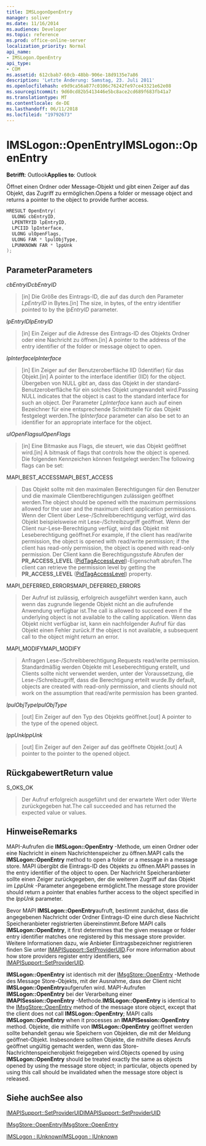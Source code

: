 ```yaml
---
title: IMSLogonOpenEntry
manager: soliver
ms.date: 11/16/2014
ms.audience: Developer
ms.topic: reference
ms.prod: office-online-server
localization_priority: Normal
api_name:
- IMSLogon.OpenEntry
api_type:
- COM
ms.assetid: 612cbab7-60cb-48bb-906e-18d9135e7a86
description: 'Letzte Änderung: Samstag, 23. Juli 2011'
ms.openlocfilehash: e9d9ca56a877c0106c76242fe97ce43321e62e08
ms.sourcegitcommit: 9d60cd82b5413446e5bc8ace2cd689f683fb41a7
ms.translationtype: MT
ms.contentlocale: de-DE
ms.lasthandoff: 06/11/2018
ms.locfileid: "19792673"
---
```

# <a name="imslogonopenentry"></a><span data-ttu-id="10f2e-103">IMSLogon::OpenEntry</span><span class="sxs-lookup"><span data-stu-id="10f2e-103">IMSLogon::OpenEntry</span></span>

  
  
<span data-ttu-id="10f2e-104">**Betrifft**: Outlook</span><span class="sxs-lookup"><span data-stu-id="10f2e-104">**Applies to**: Outlook</span></span> 
  
<span data-ttu-id="10f2e-105">Öffnet einen Ordner oder Message-Objekt und gibt einen Zeiger auf das Objekt, das Zugriff zu ermöglichen.</span><span class="sxs-lookup"><span data-stu-id="10f2e-105">Opens a folder or message object and returns a pointer to the object to provide further access.</span></span> 
  
```cpp
HRESULT OpenEntry(
  ULONG cbEntryID,
  LPENTRYID lpEntryID,
  LPCIID lpInterface,
  ULONG ulOpenFlags,
  ULONG FAR * lpulObjType,
  LPUNKNOWN FAR * lppUnk
);
```

## <a name="parameters"></a><span data-ttu-id="10f2e-106">Parameter</span><span class="sxs-lookup"><span data-stu-id="10f2e-106">Parameters</span></span>

 <span data-ttu-id="10f2e-107">_cbEntryID_</span><span class="sxs-lookup"><span data-stu-id="10f2e-107">_cbEntryID_</span></span>
  
> <span data-ttu-id="10f2e-108">[in] Die Größe des Eintrags-ID, die auf das durch den Parameter _LpEntryID_ in Bytes.</span><span class="sxs-lookup"><span data-stu-id="10f2e-108">[in] The size, in bytes, of the entry identifier pointed to by the  _lpEntryID_ parameter.</span></span> 
    
 <span data-ttu-id="10f2e-109">_lpEntryID_</span><span class="sxs-lookup"><span data-stu-id="10f2e-109">_lpEntryID_</span></span>
  
> <span data-ttu-id="10f2e-110">[in] Ein Zeiger auf die Adresse des Eintrags-ID des Objekts Ordner oder eine Nachricht zu öffnen.</span><span class="sxs-lookup"><span data-stu-id="10f2e-110">[in] A pointer to the address of the entry identifier of the folder or message object to open.</span></span> 
    
 <span data-ttu-id="10f2e-111">_lpInterface_</span><span class="sxs-lookup"><span data-stu-id="10f2e-111">_lpInterface_</span></span>
  
> <span data-ttu-id="10f2e-112">[in] Ein Zeiger auf der Benutzeroberfläche IID (Identifier) für das Objekt.</span><span class="sxs-lookup"><span data-stu-id="10f2e-112">[in] A pointer to the interface identifier (IID) for the object.</span></span> <span data-ttu-id="10f2e-113">Übergeben von NULL gibt an, dass das Objekt in der standard-Benutzeroberfläche für ein solches Objekt umgewandelt wird.</span><span class="sxs-lookup"><span data-stu-id="10f2e-113">Passing NULL indicates that the object is cast to the standard interface for such an object.</span></span> <span data-ttu-id="10f2e-114">Der Parameter _LpInterface_ kann auch auf einen Bezeichner für eine entsprechende Schnittstelle für das Objekt festgelegt werden.</span><span class="sxs-lookup"><span data-stu-id="10f2e-114">The  _lpInterface_ parameter can also be set to an identifier for an appropriate interface for the object.</span></span> 
    
 <span data-ttu-id="10f2e-115">_ulOpenFlags_</span><span class="sxs-lookup"><span data-stu-id="10f2e-115">_ulOpenFlags_</span></span>
  
> <span data-ttu-id="10f2e-116">[in] Eine Bitmaske aus Flags, die steuert, wie das Objekt geöffnet wird.</span><span class="sxs-lookup"><span data-stu-id="10f2e-116">[in] A bitmask of flags that controls how the object is opened.</span></span> <span data-ttu-id="10f2e-117">Die folgenden Kennzeichen können festgelegt werden:</span><span class="sxs-lookup"><span data-stu-id="10f2e-117">The following flags can be set:</span></span>
    
<span data-ttu-id="10f2e-118">MAPI_BEST_ACCESS</span><span class="sxs-lookup"><span data-stu-id="10f2e-118">MAPI_BEST_ACCESS</span></span> 
  
> <span data-ttu-id="10f2e-119">Das Objekt sollte mit den maximalen Berechtigungen für den Benutzer und die maximale Clientberechtigungen zulässigen geöffnet werden.</span><span class="sxs-lookup"><span data-stu-id="10f2e-119">The object should be opened with the maximum permissions allowed for the user and the maximum client application permissions.</span></span> <span data-ttu-id="10f2e-120">Wenn der Client über Lese-/Schreibberechtigung verfügt, wird das Objekt beispielsweise mit Lese-/Schreibzugriff geöffnet. Wenn der Client nur-Lese-Berechtigung verfügt, wird das Objekt mit Leseberechtigung geöffnet.</span><span class="sxs-lookup"><span data-stu-id="10f2e-120">For example, if the client has read/write permission, the object is opened with read/write permission; if the client has read-only permission, the object is opened with read-only permission.</span></span> <span data-ttu-id="10f2e-121">Der Client kann die Berechtigungsstufe Abrufen der **PR_ACCESS_LEVEL** ([PidTagAccessLevel](pidtagaccesslevel-canonical-property.md))-Eigenschaft abrufen.</span><span class="sxs-lookup"><span data-stu-id="10f2e-121">The client can retrieve the permission level by getting the **PR_ACCESS_LEVEL** ([PidTagAccessLevel](pidtagaccesslevel-canonical-property.md)) property.</span></span>
    
<span data-ttu-id="10f2e-122">MAPI_DEFERRED_ERRORS</span><span class="sxs-lookup"><span data-stu-id="10f2e-122">MAPI_DEFERRED_ERRORS</span></span> 
  
> <span data-ttu-id="10f2e-123">Der Aufruf ist zulässig, erfolgreich ausgeführt werden kann, auch wenn das zugrunde liegende Objekt nicht an die aufrufende Anwendung verfügbar ist.</span><span class="sxs-lookup"><span data-stu-id="10f2e-123">The call is allowed to succeed even if the underlying object is not available to the calling application.</span></span> <span data-ttu-id="10f2e-124">Wenn das Objekt nicht verfügbar ist, kann ein nachfolgender Aufruf für das Objekt einen Fehler zurück.</span><span class="sxs-lookup"><span data-stu-id="10f2e-124">If the object is not available, a subsequent call to the object might return an error.</span></span>
    
<span data-ttu-id="10f2e-125">MAPI_MODIFY</span><span class="sxs-lookup"><span data-stu-id="10f2e-125">MAPI_MODIFY</span></span> 
  
> <span data-ttu-id="10f2e-126">Anfragen Lese-/Schreibberechtigung.</span><span class="sxs-lookup"><span data-stu-id="10f2e-126">Requests read/write permission.</span></span> <span data-ttu-id="10f2e-127">Standardmäßig werden Objekte mit Leseberechtigung erstellt, und Clients sollte nicht verwendet werden, unter der Voraussetzung, die Lese-/Schreibzugriff, dass die Berechtigung erteilt wurde.</span><span class="sxs-lookup"><span data-stu-id="10f2e-127">By default, objects are created with read-only permission, and clients should not work on the assumption that read/write permission has been granted.</span></span> 
    
 <span data-ttu-id="10f2e-128">_lpulObjType_</span><span class="sxs-lookup"><span data-stu-id="10f2e-128">_lpulObjType_</span></span>
  
> <span data-ttu-id="10f2e-129">[out] Ein Zeiger auf den Typ des Objekts geöffnet.</span><span class="sxs-lookup"><span data-stu-id="10f2e-129">[out] A pointer to the type of the opened object.</span></span>
    
 <span data-ttu-id="10f2e-130">_lppUnk_</span><span class="sxs-lookup"><span data-stu-id="10f2e-130">_lppUnk_</span></span>
  
> <span data-ttu-id="10f2e-131">[out] Ein Zeiger auf den Zeiger auf das geöffnete Objekt.</span><span class="sxs-lookup"><span data-stu-id="10f2e-131">[out] A pointer to the pointer to the opened object.</span></span>
    
## <a name="return-value"></a><span data-ttu-id="10f2e-132">Rückgabewert</span><span class="sxs-lookup"><span data-stu-id="10f2e-132">Return value</span></span>

<span data-ttu-id="10f2e-133">S_OK</span><span class="sxs-lookup"><span data-stu-id="10f2e-133">S_OK</span></span> 
  
> <span data-ttu-id="10f2e-134">Der Aufruf erfolgreich ausgeführt und der erwartete Wert oder Werte zurückgegeben hat.</span><span class="sxs-lookup"><span data-stu-id="10f2e-134">The call succeeded and has returned the expected value or values.</span></span>
    
## <a name="remarks"></a><span data-ttu-id="10f2e-135">Hinweise</span><span class="sxs-lookup"><span data-stu-id="10f2e-135">Remarks</span></span>

<span data-ttu-id="10f2e-136">MAPI-Aufrufen die **IMSLogon::OpenEntry** -Methode, um einen Ordner oder eine Nachricht in einem Nachrichtenspeicher zu öffnen.</span><span class="sxs-lookup"><span data-stu-id="10f2e-136">MAPI calls the **IMSLogon::OpenEntry** method to open a folder or a message in a message store.</span></span> <span data-ttu-id="10f2e-137">MAPI übergibt die Eintrags-ID des Objekts zu öffnen.</span><span class="sxs-lookup"><span data-stu-id="10f2e-137">MAPI passes in the entry identifier of the object to open.</span></span> <span data-ttu-id="10f2e-138">Der Nachricht Speicheranbieter sollte einen Zeiger zurückgegeben, der die weiteren Zugriff auf das Objekt im _LppUnk_ -Parameter angegebene ermöglicht.</span><span class="sxs-lookup"><span data-stu-id="10f2e-138">The message store provider should return a pointer that enables further access to the object specified in the  _lppUnk_ parameter.</span></span> 
  
<span data-ttu-id="10f2e-139">Bevor MAPI **IMSLogon::OpenEntry**aufruft, bestimmt zunächst, dass die angegebenen Nachricht oder Ordner Eintrags-ID eine durch diese Nachricht Speicheranbieter registrierten übereinstimmt.</span><span class="sxs-lookup"><span data-stu-id="10f2e-139">Before MAPI calls **IMSLogon::OpenEntry**, it first determines that the given message or folder entry identifier matches one registered by this message store provider.</span></span> <span data-ttu-id="10f2e-140">Weitere Informationen dazu, wie Anbieter Eintragsbezeichner registrieren finden Sie unter [IMAPISupport::SetProviderUID](imapisupport-setprovideruid.md).</span><span class="sxs-lookup"><span data-stu-id="10f2e-140">For more information about how store providers register entry identifiers, see [IMAPISupport::SetProviderUID](imapisupport-setprovideruid.md).</span></span>
  
 <span data-ttu-id="10f2e-141">**IMSLogon::OpenEntry** ist identisch mit der [IMsgStore::OpenEntry](imsgstore-openentry.md) -Methode des Message Store-Objekts, mit der Ausnahme, dass der Client nicht **IMSLogon::OpenEntry**aufgerufen wird. MAPI-Aufrufen **IMSLogon::OpenEntry** bei der Verarbeitung einer **IMAPISession::OpenEntry** -Methode.</span><span class="sxs-lookup"><span data-stu-id="10f2e-141">**IMSLogon::OpenEntry** is identical to the [IMsgStore::OpenEntry](imsgstore-openentry.md) method of the message store object, except that the client does not call **IMSLogon::OpenEntry**; MAPI calls **IMSLogon::OpenEntry** when it processes an **IMAPISession::OpenEntry** method.</span></span> <span data-ttu-id="10f2e-142">Objekte, die mithilfe von **IMSLogon::OpenEntry** geöffnet werden sollte behandelt genau wie Speichern von Objekten, die mit der Meldung geöffnet-Objekt. Insbesondere sollten Objekte, die mithilfe dieses Anrufs geöffnet ungültig gemacht werden, wenn das Store-Nachrichtenspeicherobjekt freigegeben wird.</span><span class="sxs-lookup"><span data-stu-id="10f2e-142">Objects opened by using **IMSLogon::OpenEntry** should be treated exactly the same as objects opened by using the message store object; in particular, objects opened by using this call should be invalidated when the message store object is released.</span></span> 
  
## <a name="see-also"></a><span data-ttu-id="10f2e-143">Siehe auch</span><span class="sxs-lookup"><span data-stu-id="10f2e-143">See also</span></span>



[<span data-ttu-id="10f2e-144">IMAPISupport::SetProviderUID</span><span class="sxs-lookup"><span data-stu-id="10f2e-144">IMAPISupport::SetProviderUID</span></span>](imapisupport-setprovideruid.md)
  
[<span data-ttu-id="10f2e-145">IMsgStore::OpenEntry</span><span class="sxs-lookup"><span data-stu-id="10f2e-145">IMsgStore::OpenEntry</span></span>](imsgstore-openentry.md)
  
[<span data-ttu-id="10f2e-146">IMSLogon : IUnknown</span><span class="sxs-lookup"><span data-stu-id="10f2e-146">IMSLogon : IUnknown</span></span>](imslogoniunknown.md)

